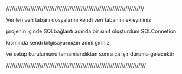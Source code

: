 //////////////////////////////////////////////////////////////////////////

Verilen veri tabanı dosyalarını kendi veri tabanını ekleyininiz 

projenin içinde SQLbağlantı adında bir sınıf oluşturdum SQLConnetion 

kısmında kendi bilgisayarınızın adını giriniz 

ve setup kurulumunu tamamlandıktan sonra çalışır duruma gelecektir

///////////////////////////////////////////////////////////////////////////

